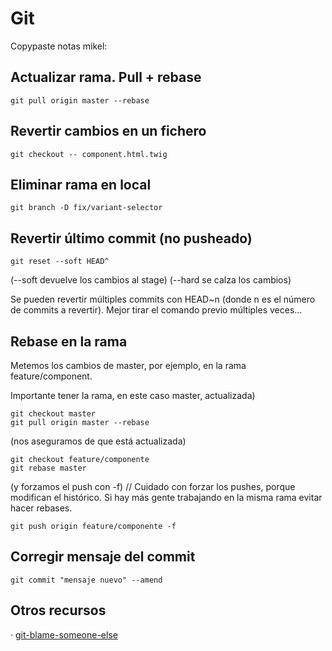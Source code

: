 # Git

Copypaste notas mikel:

## Actualizar rama. Pull + rebase

```
git pull origin master --rebase
```

## Revertir cambios en un fichero

```
git checkout -- component.html.twig
```

## Eliminar rama en local

```
git branch -D fix/variant-selector 
```

## Revertir último commit (no pusheado)

```
git reset --soft HEAD^
```
(--soft devuelve los cambios al stage)
(--hard se calza los cambios)

Se pueden revertir múltiples commits con HEAD~n (donde n es el número de commits a revertir). Mejor tirar el comando previo múltiples veces...


## Rebase en la rama 

Metemos los cambios de master, por ejemplo, en la rama feature/component.

Importante tener la rama, en este caso master, actualizada)

```
git checkout master
git pull origin master --rebase
```
(nos aseguramos de que está actualizada)
```
git checkout feature/componente
git rebase master
```
(y forzamos el push con -f) // Cuidado con forzar los pushes, porque modifican el histórico. Si hay más gente trabajando en la misma rama evitar hacer rebases.
```
git push origin feature/componente -f
```

## Corregir mensaje del commit

```
git commit "mensaje nuevo" --amend
```

## Otros recursos

· [git-blame-someone-else](https://github.com/jayphelps/git-blame-someone-else)
